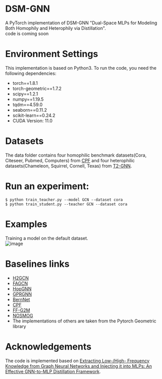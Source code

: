 # DSM-GNN
A PyTorch implementation of DSM-GNN "Dual-Space MLPs for Modeling Both Homophily and Heterophily via Distillation". <br>
code is coming soon
# Environment Settings
This implementation is based on Python3. To run the code, you need the following dependencies: <br>
* torch==1.8.1
* torch-geometric==1.7.2
* scipy==1.2.1
* numpy==1.19.5
* tqdm==4.59.0
* seaborn==0.11.2
* scikit-learn==0.24.2
* CUDA Version: 11.0
# Datasets
The data folder contains four homophilic benchmark datasets(Cora, Citeseer, Pubmed, Computers) from [CPF](https://github.com/BUPT-GAMMA/CPF/tree/master) and  four heterophilic datasets(Chameleon, Squirrel, Cornell, Texas) from [T2-GNN](https://github.com/jindi-tju/T2-GNN). 
# Run an experiment:
    $ python train_teacher.py --model GCN --dataset cora
    $ python train_student.py --teacher GCN --dataset cora
# Examples
 Training a model on the default dataset.  
![image](https://github.com/GGA23/DSM-GNN/blob/main/example.gif)

# Baselines links
* [H2GCN](https://github.com/GitEventhandler/H2GCN-PyTorch)
* [FAGCN](https://github.com/bdy9527/FAGCN)
* [HopGNN](https://github.com/JC-202/HopGNN)
* [GPRGNN](https://github.com/jianhao2016/GPRGNN)
* [BernNet](https://github.com/ivam-he/BernNet)
* [CPF](https://github.com/BUPT-GAMMA/CPF/tree/master)
* [FF-G2M](https://github.com/LirongWu/FF-G2M)
* [NOSMOG](https://github.com/meettyj/NOSMOG)
* The implementations of others are taken from the Pytorch Geometric library
# Acknowledgements
The code is implemented based on [Extracting Low-/High- Frequency Knowledge from Graph Neural Networks and
Injecting it into MLPs: An Effective GNN-to-MLP Distillation Framework](https://github.com/LirongWu/FF-G2M).
